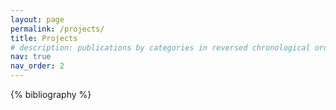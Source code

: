```yaml
---
layout: page
permalink: /projects/
title: Projects
# description: publications by categories in reversed chronological order. generated by jekyll-scholar.
nav: true
nav_order: 2
---
```


<!-- _pages/projects.md -->

<!-- Bibsearch Feature -->

<div class="publications">

{% bibliography %}

</div>
